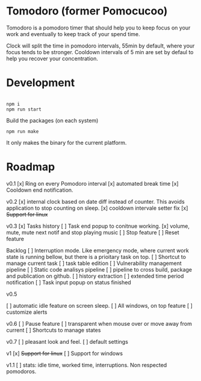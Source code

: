 # Tomodoro (former Pomocucoo)

Tomodoro is a pomodoro timer that should help you to keep focus on your work and eventually to keep track of your spend time. 

Clock will split the time in pomodoro intervals, 55min by default, where your focus tends to be stronger. Cooldown intervals of 5 min are set by defaul to help you recover your concentration. 

# Development

```

npm i
npm run start
```

Build the packages (on each system)
```
npm run make
``` 
It only makes the binary for the current platform. 


# Roadmap

v0.1
[x] Ring on every Pomodoro interval
[x] automated break time
[x] Cooldown end notification. 

v0.2
[x] internal clock based on date diff instead of counter. This avoids application to stop counting on sleep. 
[x] cooldown intervale setter fix
[x] ~~Support for linux~~ 


v0.3
[x] Tasks history
[ ] Task end popup to conitnue working. 
[x] volume, mute, mute next notif and stop playing music
[ ] Stop feature
[ ] Reset feature



Backlog
[ ] Interruption mode. Like emergency mode, where current work state is running bellow, but there is a prioitary task on top. 
[ ] Shortcut to manage current task
[ ] task table edition
[ ] Vulnerability management pipeline
[ ] Static code analisys pipeline
[ ] pipeline to cross build, package and publication on github. 
[ ] history extraction
[ ] extended time period notification
[ ] Task input popup on status finished

v0.5

[ ] automatic idle feature on screen sleep. 
[ ] All windows, on top feature
[ ] customize alerts

v0.6 
[ ] Pause feature
[ ] transparent when mouse over or move away from current
[ ] Shortcuts to manage states

v0.7
[ ] pleasant look and feel.
[ ] default settings

v1
[x] ~~Support for linux~~
[ ] Support for windows

v1.1
[ ] stats: idle time, worked time, interruptions. Non respected pomodoros. 

